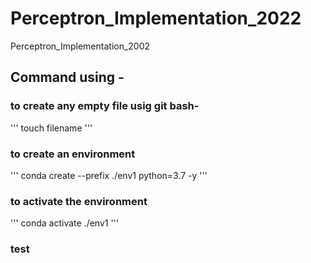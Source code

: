 # Perceptron_Implementation_2022
Perceptron_Implementation_2002

## Command using -

### to create any empty file usig git bash-
'''
touch filename
'''

### to create an environment 
'''
conda create --prefix ./env1 python=3.7 -y
'''

### to activate the environment
'''
conda activate ./env1
'''

### test
